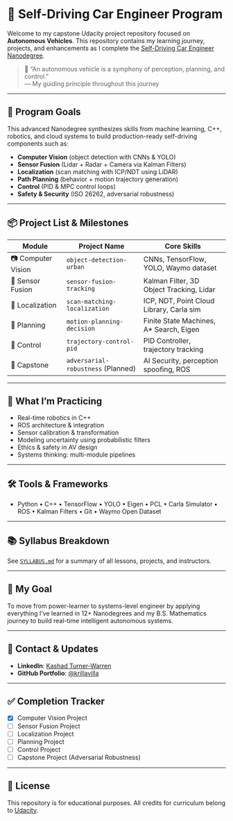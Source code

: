 # 🧠 Self-Driving Car Engineer Program

Welcome to my capstone Udacity project repository focused on **Autonomous Vehicles**. This repository contains my learning journey, projects, and enhancements as I complete the [Self-Driving Car Engineer Nanodegree](https://www.udacity.com/course/self-driving-car-engineer-nanodegree--nd0013).

> 🚗 “An autonomous vehicle is a symphony of perception, planning, and control.”  
> — My guiding principle throughout this journey

---

## 🎯 Program Goals

This advanced Nanodegree synthesizes skills from machine learning, C++, robotics, and cloud systems to build production-ready self-driving components such as:

- **Computer Vision** (object detection with CNNs & YOLO)
- **Sensor Fusion** (Lidar + Radar + Camera via Kalman Filters)
- **Localization** (scan matching with ICP/NDT using LiDAR)
- **Path Planning** (behavior + motion trajectory generation)
- **Control** (PID & MPC control loops)
- **Safety & Security** (ISO 26262, adversarial robustness)

---

## 📦 Project List & Milestones

| Module | Project Name | Core Skills |
|--------|--------------|-------------|
| 📷 Computer Vision | `object-detection-urban` | CNNs, TensorFlow, YOLO, Waymo dataset |
| 🛞 Sensor Fusion | `sensor-fusion-tracking` | Kalman Filter, 3D Object Tracking, Lidar |
| 🧭 Localization | `scan-matching-localization` | ICP, NDT, Point Cloud Library, Carla sim |
| 🧠 Planning | `motion-planning-decision` | Finite State Machines, A* Search, Eigen |
| 🔁 Control | `trajectory-control-pid` | PID Controller, trajectory tracking |
| 🔬 Capstone | `adversarial-robustness` (Planned) | AI Security, perception spoofing, ROS |

---

## 🧠 What I’m Practicing

- Real-time robotics in C++
- ROS architecture & integration
- Sensor calibration & transformation
- Modeling uncertainty using probabilistic filters
- Ethics & safety in AV design
- Systems thinking: multi-module pipelines

---

## 🛠️ Tools & Frameworks

- Python • C++ • TensorFlow • YOLO • Eigen • PCL • Carla Simulator • ROS • Kalman Filters • Git • Waymo Open Dataset

---

## 📚 Syllabus Breakdown

See [`SYLLABUS.md`](SYLLABUS.md) for a summary of all lessons, projects, and instructors.

---

## 🚀 My Goal

To move from power-learner to systems-level engineer by applying everything I’ve learned in 12+ Nanodegrees and my B.S. Mathematics journey to build real-time intelligent autonomous systems.

---

## 📢 Contact & Updates

- **LinkedIn**: [Kashad Turner-Warren](https://www.linkedin.com/in/krillavilla/)
- **GitHub Portfolio**: [@krillavilla](https://github.com/krillavilla)

---

## ✅ Completion Tracker

- [x] Computer Vision Project
- [ ] Sensor Fusion Project
- [ ] Localization Project
- [ ] Planning Project
- [ ] Control Project
- [ ] Capstone Project (Adversarial Robustness)

---

## 📎 License

This repository is for educational purposes. All credits for curriculum belong to [Udacity](https://www.udacity.com).

